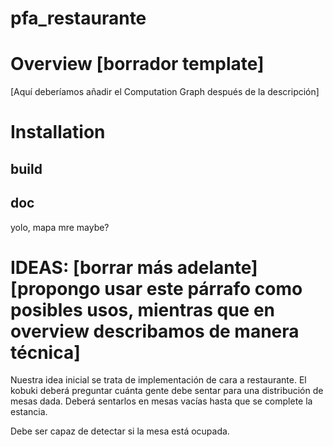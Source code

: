 # pfa_restaurante

# Overview [borrador template]
[Aquí deberíamos añadir el Computation Graph después de la descripción]
# Installation
## build
## doc
yolo, mapa mre maybe?
# IDEAS: [borrar más adelante] [propongo usar este párrafo como posibles usos, mientras que en overview describamos de manera técnica]
Nuestra idea inicial se trata de implementación de cara a restaurante.
El kobuki deberá preguntar cuánta gente debe sentar para una distribución de mesas dada. Deberá sentarlos en mesas vacías hasta que se complete la estancia. 

Debe ser capaz de detectar si la mesa está ocupada.
